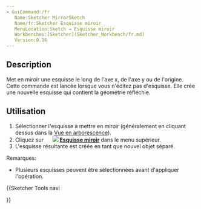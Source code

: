 ```yaml
---
- GuiCommand:/fr
   Name:Sketcher MirrorSketch
   Name/fr:Sketcher Esquisse miroir
   MenuLocation:Sketch → Esquisse miroir
   Workbenches:[Sketcher](Sketcher_Workbench/fr.md)
   Version:0.16
---
```


## Description

Met en miroir une esquisse le long de l\'axe x, de l\'axe y ou de l\'origine. Cette commande est lancée lorsque vous n\'éditez pas d\'esquisse. Elle crée une nouvelle esquisse qui contient la géométrie réfléchie.

## Utilisation

1.  Sélectionner l\'esquisse à mettre en miroir (généralement en cliquant dessus dans la [Vue en arborescence](Tree_view/fr.md)).
2.  Cliquez sur **<img src=images/Sketcher_MirrorSketch.svg style="width:16px"> <img src=images/Sketcher_MirrorSketch.svg style="width:Esquisse miroir](Sketcher_MirrorSketch/fr.md)** ou choisissez **Sketch → [16px"> [Esquisse miroir](Sketcher_MirrorSketch/fr.md)** dans le menu supérieur.
3.  L\'esquisse résultante est créée en tant que nouvel objet séparé.

Remarques:

-   Plusieurs esquisses peuvent être sélectionnées avant d\'appliquer l\'opération.





{{Sketcher Tools navi

}}  
